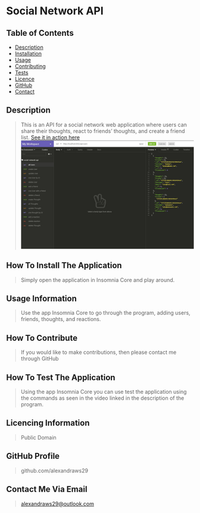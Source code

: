 
# Social Network API
## Table of Contents
- [Description](##Description)
- [Installation](##How-to-install)
- [Usage](##Usage-information)
- [Contributing](##how-to-contribute)
- [Tests](##How-to-test-the-application)
- [Licence](##Licencing-information)
- [GitHub](##GitHub-profile)
- [Contact](##Contact-me-via-email)
## Description
> This is an API for a social network web application where users can share their thoughts, react to friends’ thoughts, and create a friend list.
[See it in action here](https://alexandraws29.github.io/social-network-api-video/)
![screenshot of the application running in Insomnia Core](./images/screenshot.JPG)
## How To Install The Application
> Simply open the application in Insomnia Core and play around.
## Usage Information
> Use the app Insomnia Core to go through the program, adding users, friends, thoughts, and reactions.
## How To Contribute
> If you would like to make contributions, then please contact me through GitHub
## How To Test The Application
> Using the app Insomnia Core you can use test the application using the commands as seen in the video linked in the description of the program.
## Licencing Information
> Public Domain
## GitHub Profile
> github.com/alexandraws29 
## Contact Me Via Email
> <alexandraws29@outlook.com>
    